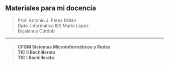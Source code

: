 ## Materiales para mi docencia

>Prof. Antonio J. Pérez Millán<br/>Dpto. Informática IES Mario López<br/>Bujalance Córdob
-----

> #### CFGM Sistemas Microinformáticos y Redes<br/>TIC II Bachillerato<br/>TIC I Bachillerato<br/>
 


